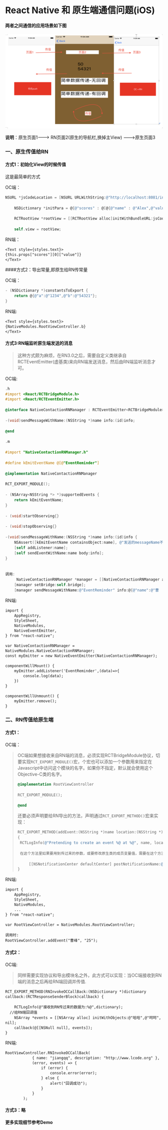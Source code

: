 # React Native 和 原生端通信问题(iOS)

#### 两者之间通信的应用场景如下图

![](1.png)





**说明**：原生页面1-——> RN页面2(原生的导航栏,换掉主View) ———>原生页面3



### 一、原生传值给RN



#### 方式1：初始化View的时候传值

这是最简单的方式

OC端：

```objective-c
NSURL *jsCodeLocation = [NSURL URLWithString:@"http://localhost:8081/index.ios.bundle?platform=ios"];

    NSDictionary *initPara = @{@"scores" : @[@{@"name" : @"Alex",@"value": @"50"},@{@"name" : @"Joel",@"value": @"10"}]};
    
    RCTRootView *rootView = [[RCTRootView alloc]initWithBundleURL:jsCodeLocation moduleName:@"TestDemo" initialProperties:initPara launchOptions:nil];
    
    self.view = rootView;
```



RN端：

```react
<Text style={styles.text}>
{this.props["scores"][0]["value"]}				
</Text>
```



####方式2：导出常量,即原生给RN传常量

OC端：

```objective-c
- (NSDictionary *)constantsToExport {
    return @{@"a":@"1234",@"b":@"54321"};
}
```



RN端:

```react
<Text style={styles.text}>
{NativeModules.RootViewController.b}			
</Text>
```



#### 方式3:RN端监听原生端发送的消息

>这种方式颇为麻烦，在RN3.0之后，需要自定义类继承自RCTEventEmitter(虚基类)来向RN端发送消息，然后由RN端监听消息才可。



OC端:  

```objective-c
.h
#import <React/RCTBridgeModule.h>
#import <React/RCTEventEmitter.h>

@interface NativeContactionRNManager : RCTEventEmitter<RCTBridgeModule>

-(void)sendMessageWithName:(NSString *)name info:(id)info;

@end
  
.m
 
#import "NativeContactionRNManager.h"

#define kEmitEventName @[@"EventReminder"]

@implementation NativeContactionRNManager

RCT_EXPORT_MODULE();

- (NSArray<NSString *> *)supportedEvents {
    return kEmitEventName;
}

- (void)startObserving{}

- (void)stopObserving{}

-(void)sendMessageWithName:(NSString *)name info:(id)info {
    NSAssert([kEmitEventName containsObject:name], @"发送的messageName不存在");
    [self addListener:name];
    [self sendEventWithName:name body:info];
}
  
 
调用:
	 NativeContactionRNManager *manager = [[NativeContactionRNManager alloc]init];
    [manager setBridge:self.bridge];
    [manager sendMessageWithName:@"EventReminder" info:@{@"name":@"曹		植",@"age":@"100"}];
```



RN端:

```react
import {
	AppRegistry,
	StyleSheet,
	NativeModules,
	NativeEventEmitter,
} from "react-native";

var NativeContactionRNManager = NativeModules.NativeContactionRNManager;
const myEmitter = new NativeEventEmitter(NativeContactionRNManager);

componentWillMount() {		
	myEmitter.addListener('EventReminder',(data)=>{
		console.log(data);
	})
}

componentWillUnmount() {
	myEmitter.remove();
}

```



### 二、RN传值给原生端



#### 方式1：

OC端：

>OC端如果想接收来自RN端的消息，必须实现RCTBridgeModule协议，切要实现`RCT_EXPORT_MODULE()`宏，个宏也可以添加一个参数用来指定在Javascript中访问这个模块的名字。如果你不指定，默认就会使用这个Objective-C类的名字。
>
>```objective-c
>@implementation RootViewController
>
>RCT_EXPORT_MODULE();
>
>@end
>```
>
>还要必须声明要给RN导出的方法，声明通过`RCT_EXPORT_METHOD()`宏来实现：
>
>```objective-c
>RCT_EXPORT_METHOD(addEvent:(NSString *)name location:(NSString *)location)
>{
>  RCTLogInfo(@"Pretending to create an event %@ at %@", name, location);
>  
>  在这个方法里如果要用到传过来的参数，或要修改原生类的成员变量值，需要在这个方法再抛个通知，直接在这个方法修改成员变量实际是不起作用的,实际操作是这样，也没知道原因。
>  
>      [[NSNotificationCenter defaultCenter] postNotificationName:@"RNTOIOSNOTIFICATION" object:self userInfo:@{@"name":name,@"location":location}];
>}
>```



RN端:

```react
import {
	AppRegistry,
	StyleSheet,
	NativeModules,
	...
} from "react-native";

var RootViewController = NativeModules.RootViewController;

调用时:
RootViewController.addEvent("曹峰", "25");

```



#### 方式2：

OC端:

>同样需要实现协议和导出模块名之外，此方式可以实现：当OC端接收到RN端的消息之后再给RN端回调并传值.

```react
RCT_EXPORT_METHOD(RNInvokeOCCallBack:(NSDictionary *)dictionary callback:(RCTResponseSenderBlock)callback) {
    
    RCTLogInfo(@"接收到RN传过来的数据为:%@",dictionary);
  //给RN端回调值
    NSArray *events = [[NSArray alloc] initWithObjects:@"哈哈",@"呵呵", nil];
    callback(@[[NSNull null], events]);
}
```

RN端:

```react
RootViewController.RNInvokeOCCallBack(
			{ name: "jiangqq", description: "http://www.lcode.org" },
			(error, events) => {
				if (error) {
					console.error(error);
				} else {
					alert("回调成功");
				}
			}
		);
```



#### 方式3：略



**更多实现细节参考Demo**



